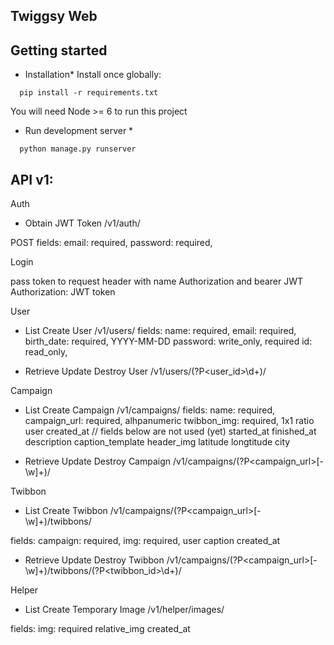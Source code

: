 ## Twiggsy Web


## Getting started
* Installation*
Install once globally:
```
  pip install -r requirements.txt
```
You will need Node >= 6 to run this project

* Run development server *
```
  python manage.py runserver
```


## API v1:


Auth

- Obtain JWT Token
/v1/auth/

POST fields:
    email: required,
    password: required,


Login

pass token to request header with name Authorization and bearer JWT
Authorization: JWT token


User

- List Create User
/v1/users/
fields:
    name: required,
    email: required,
    birth_date: required, YYYY-MM-DD
    password: write_only, required
    id: read_only,

- Retrieve Update Destroy User
/v1/users/(?P<user_id>\d+)/



Campaign

- List Create Campaign
/v1/campaigns/
fields:
    name: required,
    campaign_url: required, alhpanumeric
    twibbon_img: required, 1x1 ratio
    user
    created_at
    // fields below are not used (yet)
    started_at
    finished_at
    description
    caption_template
    header_img
    latitude
    longtitude
    city

- Retrieve Update Destroy Campaign
/v1/campaigns/(?P<campaign_url>[-\w]+)/


Twibbon

- List Create Twibbon
/v1/campaigns/(?P<campaign_url>[-\w]+)/twibbons/

fields:
    campaign: required,
    img: required,
    user
    caption
    created_at

- Retrieve Update Destroy Twibbon
/v1/campaigns/(?P<campaign_url>[-\w]+)/twibbons/(?P<twibbon_id>\d+)/


Helper

- List Create Temporary Image
/v1/helper/images/

fields:
    img: required
    relative_img
    created_at
